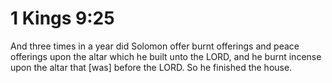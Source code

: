 # 1 Kings 9:25

And three times in a year did Solomon offer burnt offerings and peace offerings upon the altar which he built unto the LORD, and he burnt incense upon the altar that [was] before the LORD. So he finished the house.